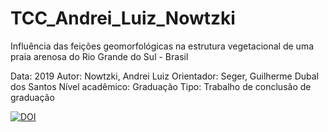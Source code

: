 # TCC_Andrei_Luiz_Nowtzki
Influência das feições geomorfológicas na estrutura vegetacional de uma praia arenosa do Rio Grande do Sul - Brasil

Data: 2019
Autor: Nowtzki, Andrei Luiz 
Orientador: Seger, Guilherme Dubal dos Santos
Nível acadêmico: Graduação
Tipo: Trabalho de conclusão de graduação

[![DOI](https://zenodo.org/badge/371386266.svg)](https://zenodo.org/badge/latestdoi/371386266)
